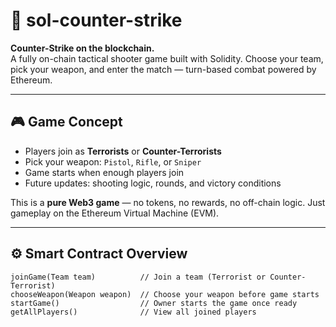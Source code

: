 # 🔫 sol-counter-strike

**Counter-Strike on the blockchain.**  
A fully on-chain tactical shooter game built with Solidity. Choose your team, pick your weapon, and enter the match — turn-based combat powered by Ethereum.

---

## 🎮 Game Concept

- Players join as **Terrorists** or **Counter-Terrorists**
- Pick your weapon: `Pistol`, `Rifle`, or `Sniper`
- Game starts when enough players join
- Future updates: shooting logic, rounds, and victory conditions

This is a **pure Web3 game** — no tokens, no rewards, no off-chain logic. Just gameplay on the Ethereum Virtual Machine (EVM).

---

## ⚙️ Smart Contract Overview

```solidity
joinGame(Team team)          // Join a team (Terrorist or Counter-Terrorist)
chooseWeapon(Weapon weapon)  // Choose your weapon before game starts
startGame()                  // Owner starts the game once ready
getAllPlayers()              // View all joined players
